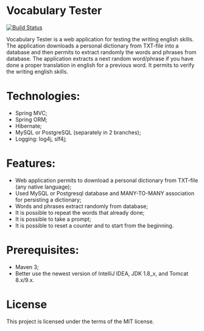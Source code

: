 # Vocabulary Tester

[![Build Status](https://travis-ci.org/bozonhiggsa/DictionaryInterpreter.svg?branch=master)](https://travis-ci.org/bozonhiggsa/DictionaryInterpreter)

Vocabulary Tester is a web application for testing the writing english skills.
The application downloads a personal dictionary from TXT-file
into a database and then permits to extract randomly the words and phrases from database.
The application extracts a next random word/phrase if you
have done a proper translation in english for a previous word.
It permits to verify the writing english skills.

# Technologies:
- Spring MVC;
- Spring ORM;
- Hibernate;
- MySQL or PostgreSQL (separately in 2 branches);
- Logging: log4j, slf4j;

# Features:
- Web application permits to download a personal dictionary from TXT-file (any native language);
- Used MySQL or Postgresql database and MANY-TO-MANY association for persisting a dictionary;
- Words and phrases extract randomly from database;
- It is possible to repeat the words that already done;
- It is possible to take a prompt;
- It is possible to reset a counter and to start from the beginning.

# Prerequisites:
- Maven 3;
- Better use the newest version of IntelliJ IDEA, JDK 1.8_x, and Tomcat 8.x/9.x.

# License

This project is licensed under the terms of the MIT license.
